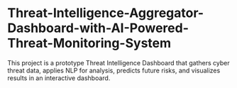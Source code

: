 # Threat-Intelligence-Aggregator-Dashboard-with-AI-Powered-Threat-Monitoring-System
This project is a prototype Threat Intelligence Dashboard that gathers cyber threat data, applies NLP for analysis, predicts future risks, and visualizes results in an interactive dashboard.
